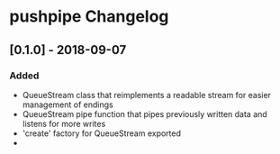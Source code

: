 # pushpipe Changelog

## [0.1.0] - 2018-09-07
### Added
- QueueStream class that reimplements a readable stream for easier management of endings
- QueueStream pipe function that pipes previously written data and listens for more writes
- 'create' factory for QueueStream exported
- 